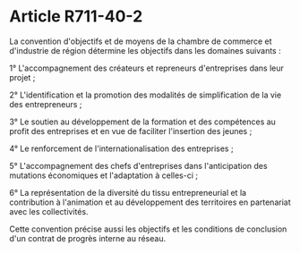 # Article R711-40-2

La convention d'objectifs et de moyens de la chambre de commerce et d'industrie de région détermine les objectifs dans les domaines suivants :

1° L'accompagnement des créateurs et repreneurs d'entreprises dans leur projet ;

2° L'identification et la promotion des modalités de simplification de la vie des entrepreneurs ;

3° Le soutien au développement de la formation et des compétences au profit des entreprises et en vue de faciliter l'insertion des jeunes ;

4° Le renforcement de l'internationalisation des entreprises ;

5° L'accompagnement des chefs d'entreprises dans l'anticipation des mutations économiques et l'adaptation à celles-ci ;

6° La représentation de la diversité du tissu entrepreneurial et la contribution à l'animation et au développement des territoires en partenariat avec les collectivités.

Cette convention précise aussi les objectifs et les conditions de conclusion d'un contrat de progrès interne au réseau.
